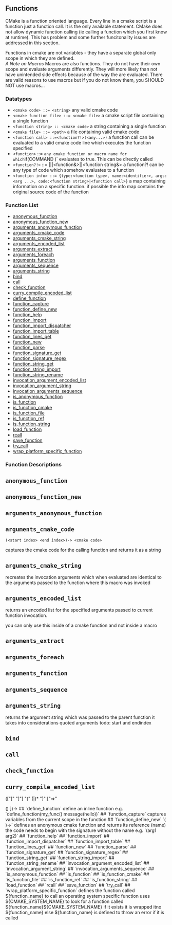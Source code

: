 ## Functions

CMake is a function oriented language. Every line in a cmake script is a
function just a function call. It is the only available statement. CMake does
not allow dynamic function calling (ie calling a function which you first know
at runtime). This has problem and some further funcitonality issues are
addressed in this section.

Functions in cmake are not variables - they have a separate global only scope in
which they are defined.  
_A Note on Macros_ Macros are also functions. They do not have their own scope
and evaluate arguments differently. They will more likely than not have
unintended side effects because of the way the are evaluated. There are valid
reasons to use macros but if you do not know them, you SHOULD NOT use macros...

### Datatypes

- `<cmake code> ::= <string>` any valid cmake code
- `<cmake function file> ::= <cmake file>` a cmake script file containing a
  single function
- `<function string> :: <cmake code>` a string containing a single function
- `<cmake file> ::= <path>` a file containing valid cmake code
- `<function call> ::=<function?!>(<any...>)` a function call can be evaluated
  to a valid cmake code line which executes the function specified
- `<function>` ::=
  <identifier>`any cmake function or macro name for which`if(COMMAND
  <function>)` evaluates to true. This can be directly called
- `<function?!>` ::=
  <function>|<cmake function file>|<lambda>|<function&>|<function string>|<function
  string&> a function?! can be any type of code which somehow evaluates to a
  function
- `<function info> ::= {type:<function type>, name:<identifier>, args:<arg ...>, code:<function string>|<function call>}`
  a map containing information on a specific function. if possible the info map
  contains the original source code of the function

### Function List

- [anonymous_function](#anonymous_function)
- [anonymous_function_new](#anonymous_function_new)
- [arguments_anonymous_function](#arguments_anonymous_function)
- [arguments_cmake_code](#arguments_cmake_code)
- [arguments_cmake_string](#arguments_cmake_string)
- [arguments_encoded_list](#arguments_encoded_list)
- [arguments_extract](#arguments_extract)
- [arguments_foreach](#arguments_foreach)
- [arguments_function](#arguments_function)
- [arguments_sequence](#arguments_sequence)
- [arguments_string](#arguments_string)
- [bind](#bind)
- [call](#call)
- [check_function](#check_function)
- [curry_compile_encoded_list](#curry_compile_encoded_list)
- [define_function](#define_function)
- [function_capture](#function_capture)
- [function_define_new](#function_define_new)
- [function_help](#function_help)
- [function_import](#function_import)
- [function_import_dispatcher](#function_import_dispatcher)
- [function_import_table](#function_import_table)
- [function_lines_get](#function_lines_get)
- [function_new](#function_new)
- [function_parse](#function_parse)
- [function_signature_get](#function_signature_get)
- [function_signature_regex](#function_signature_regex)
- [function_string_get](#function_string_get)
- [function_string_import](#function_string_import)
- [function_string_rename](#function_string_rename)
- [invocation_argument_encoded_list](#invocation_argument_encoded_list)
- [invocation_argument_string](#invocation_argument_string)
- [invocation_arguments_sequence](#invocation_arguments_sequence)
- [is_anonymous_function](#is_anonymous_function)
- [is_function](#is_function)
- [is_function_cmake](#is_function_cmake)
- [is_function_file](#is_function_file)
- [is_function_ref](#is_function_ref)
- [is_function_string](#is_function_string)
- [load_function](#load_function)
- [rcall](#rcall)
- [save_function](#save_function)
- [try_call](#try_call)
- [wrap_platform_specific_function](#wrap_platform_specific_function)

### Function Descriptions

## <a name="anonymous_function"></a> `anonymous_function`

## <a name="anonymous_function_new"></a> `anonymous_function_new`

## <a name="arguments_anonymous_function"></a> `arguments_anonymous_function`

## <a name="arguments_cmake_code"></a> `arguments_cmake_code`

`(<start index> <end index>)-> <cmake code>`

captures the cmake code for the calling function and returns it as a string

## <a name="arguments_cmake_string"></a> `arguments_cmake_string`

recreates the invocation arguments which when evaluated are identical to the
arguments passed to the function where this macro was invoked

## <a name="arguments_encoded_list"></a> `arguments_encoded_list`

returns an encoded list for the specified arguments passed to current function
invocation.

you can only use this inside of a cmake function and not inside a macro

## <a name="arguments_extract"></a> `arguments_extract`

## <a name="arguments_foreach"></a> `arguments_foreach`

## <a name="arguments_function"></a> `arguments_function`

## <a name="arguments_sequence"></a> `arguments_sequence`

## <a name="arguments_string"></a> `arguments_string`

returns the argument string which was passed to the parent function it takes
into considerations quoted arguments todo: start and endindex

## <a name="bind"></a> `bind`

## <a name="call"></a> `call`

## <a name="check_function"></a> `check_function`

## <a name="curry_compile_encoded_list"></a> `curry_compile_encoded_list`

(["[" <capture vars> "]"] <callable> "(" (<argument>|<assignment>)\* ")" ["=>"
<?func_name>(<arg names>) ])->

## <a name="define_function"></a> `define_function`

define an inline function e.g. `define_function(my_func() message(hello))`

## <a name="function_capture"></a> `function_capture`

captures variables from the current scope in the function

## <a name="function_define_new"></a> `function_define_new`

`(<signarture> <cmake code>)-><function name>`

defines an anonymous cmake function and returns its reference (name) the code
needs to begin with the signature without the name e.g. `(arg1 arg2)`

## <a name="function_help"></a> `function_help`

## <a name="function_import"></a> `function_import`

## <a name="function_import_dispatcher"></a> `function_import_dispatcher`

## <a name="function_import_table"></a> `function_import_table`

## <a name="function_lines_get"></a> `function_lines_get`

## <a name="function_new"></a> `function_new`

## <a name="function_parse"></a> `function_parse`

## <a name="function_signature_get"></a> `function_signature_get`

## <a name="function_signature_regex"></a> `function_signature_regex`

## <a name="function_string_get"></a> `function_string_get`

## <a name="function_string_import"></a> `function_string_import`

## <a name="function_string_rename"></a> `function_string_rename`

## <a name="invocation_argument_encoded_list"></a> `invocation_argument_encoded_list`

## <a name="invocation_argument_string"></a> `invocation_argument_string`

## <a name="invocation_arguments_sequence"></a> `invocation_arguments_sequence`

## <a name="is_anonymous_function"></a> `is_anonymous_function`

## <a name="is_function"></a> `is_function`

## <a name="is_function_cmake"></a> `is_function_cmake`

## <a name="is_function_file"></a> `is_function_file`

## <a name="is_function_ref"></a> `is_function_ref`

## <a name="is_function_string"></a> `is_function_string`

## <a name="load_function"></a> `load_function`

## <a name="rcall"></a> `rcall`

## <a name="save_function"></a> `save_function`

## <a name="try_call"></a> `try_call`

## <a name="wrap_platform_specific_function"></a> `wrap_platform_specific_function`

defines the function called
${function_name} to call an operating system specific function
 uses ${CMAKE_SYSTEM_NAME}
to look for a function called ${function_name}${CMAKE_SYSTEM_NAME} if it exists
it is wrapped itno ${function_name}
 else ${function_name} is defined to throw an
error if it is called
